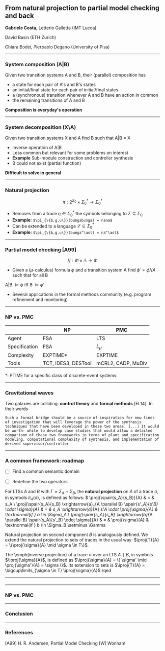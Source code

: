 ## From natural projection to partial model checking and back

__**Gabriele Costa**__, Letterio Galletta (IMT Lucca) 

David Basin (ETH Zurich)

Chiara Bodei, Pierpaolo Degano (University of Pisa) 

---
### System composition (A|B)

Given two transition systems A and B, their (parallel) composition has
- a state for each pair of A's and B's states
- an initial/final state for each pair of initial/final states
- a (synchronous) transition whenever A and B have an action in common
- the remaining transitions of A and B

**Composition is everyday's operation**

---
### System decomposition (X\A)

Given two transition systems X and A find B such that A|B = X

- Inverse operation of A|B
- Less common but relevant for some problems on interest
- **Example** Sub-module construction and controller synthesis
- B could not exist (partial function)

**Difficult to solve in general**

---

### Natural projection 
$$\pi : 2^{\Sigma_0} \times \Sigma_0^\ast \rightarrow \Sigma_0^\ast$$

- Removes from a trace $\eta \in \Sigma_0^\ast$ the symbols belonging to $\Sigma \subseteq \Sigma_0$
- **Example:** `$\pi_{\{b,g,u\}}(bungabunga) = nana$`
- Can be extended to a language $\mathcal{L} \subseteq \Sigma_0^\ast$
- **Example:** `$\pi_{\{b,g,u\}}(bunga^\ast) = na^\ast$`

---

### Partial model checking [A99]
$$// : \Phi \times \mathbb{A} \rightarrow \Phi$$
- Given a ($\mu$-calculus) formula $\phi$ and a transition system A find $\phi' = \phi // A$ such that for all B

A|B $\models \phi$  iff B $\models \phi'$

- Several applications in the formal methods community (e.g. program refinement and monitoring)

---

### NP vs. PMC

| | NP | PMC |
|---|---|---|
| Agent | FSA | LTS |
| Specification | FSA | $L_\mu$ |
| Complexity | EXPTIME* | EXPTIME | 
| Tools | TCT, IDES3, DESTool | mCRL2, CADP, MuDiv |


*: PTIME for a specific class of discrete-event systems

---

### Gravitational waves

Two galaxies are colliding: **control theory** and **formal methods** [EL14]. In their words

``Such a formal bridge should be a source of inspiration for new lines
of investigation that will leverage the power of the synthesis techniques
that have been developed in these two areas. [...] It would be worth-
while to develop case studies that would allow a detailed comparison
of these two frameworks in terms of plant and specification modeling,
computational complexity of synthesis, and implementation of derived
supervisor/controller.``

---

### A common framework: roadmap

- [ ] Find a common semantic domain

- [ ] Redefine the two operators

For LTSs $A$ and $B$ with $\Gamma = \Sigma_A \cap \Sigma_B$, the **natural projection**  on $A$ of a trace $\sigma$, in symbols $\pi_{A}({\sigma})$, is defined as follows:
 $
\proj{\spair{s_A}{s_B}}{A} & = & s_A \\
\proj{\spair{s_A}{s_B} \xrightarrow{a}_{A \parallel B} \spair{s'_A}{s'_B} \cdot \sigma}{A} & = & s_A \xrightarrow{a}_{A} s'_A \cdot \proj{\sigma}{A} & \textnormal{if } a \in \Sigma_A  \\
\proj{\spair{s_A}{s_B} \xrightarrow{b}_{A \parallel B} \spair{s_A}{s'_B} \cdot \sigma}{A} & = & \proj{\sigma}{A} & \textnormal{if } b \in \Sigma_B \setminus \Gamma 

Natural projection on second component $B$ is analogously defined.
We extend the natural projection to sets of traces in the usual way: $\proj{T}{A} = \{\proj{\sigma}{A} \mid \sigma \in T\}$.


The \emph{inverse projection} of a trace $\sigma$ over an LTS $A \parallel B$, in symbols $\iproj{\sigma}{A}$, is defined as $\iproj{\sigma}{A} = \{ \sigma' \mid \proj{\sigma'}{A} = \sigma \}$. 
Its extension to sets is $\iproj{T}{A} = \bigcup\limits_{\sigma \in T} \iproj{\sigma}{A}$.\qed

---

### 


---


### NP vs. PMC


---

### Conclusion

---

### References

[A99] H. R. Andersen, Partial Model Checking
[W] Wonham

<!--stackedit_data:
eyJoaXN0b3J5IjpbODg4MTEzNTEzXX0=
-->
<!--stackedit_data:
eyJoaXN0b3J5IjpbMjA4ODYwMjMwMV19
-->

